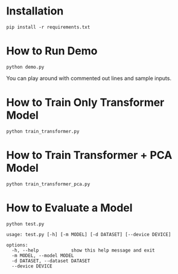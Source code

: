 # Installation

`pip install -r requirements.txt`

# How to Run Demo

`python demo.py`

You can play around with commented out lines and sample inputs.

# How to Train Only Transformer Model

`python train_transformer.py`

# How to Train Transformer + PCA Model

`python train_transformer_pca.py`

# How to Evaluate a Model
    
`python test.py`

    usage: test.py [-h] [-m MODEL] [-d DATASET] [--device DEVICE]
    
    options:
      -h, --help            show this help message and exit
      -m MODEL, --model MODEL
      -d DATASET, --dataset DATASET
      --device DEVICE
